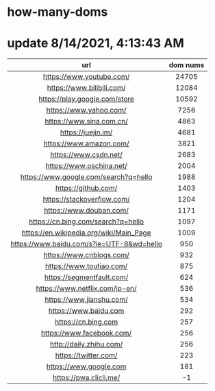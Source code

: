 # how-many-doms

# update 8/14/2021, 4:13:43 AM

url | dom nums
:-: | :-:
https://www.youtube.com/ | 24705
https://www.bilibili.com/ | 12084
https://play.google.com/store | 10592
https://www.yahoo.com/ | 7256
https://www.sina.com.cn/ | 4863
https://juejin.im/ | 4681
https://www.amazon.com/ | 3821
https://www.csdn.net/ | 2683
https://www.oschina.net/ | 2004
https://www.google.com/search?q=hello | 1988
https://github.com/ | 1403
https://stackoverflow.com/ | 1204
https://www.douban.com/ | 1171
https://cn.bing.com/search?q=hello | 1097
https://en.wikipedia.org/wiki/Main_Page | 1009
https://www.baidu.com/s?ie=UTF-8&wd=hello | 950
https://www.cnblogs.com/ | 932
https://www.toutiao.com/ | 875
https://segmentfault.com/ | 624
https://www.netflix.com/jp-en/ | 536
https://www.jianshu.com/ | 534
https://www.baidu.com | 292
https://cn.bing.com | 257
https://www.facebook.com/ | 256
http://daily.zhihu.com/ | 256
https://twitter.com/ | 223
https://www.google.com | 181
https://pwa.clicli.me/ | -1
